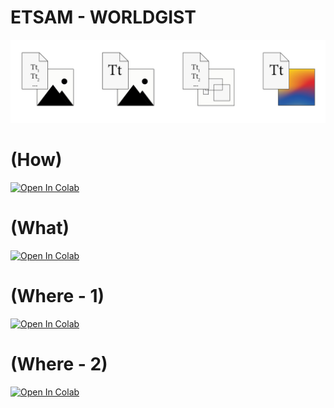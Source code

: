# ETSAM - WORLDGIST

![DATADICTUM](https://raw.githubusercontent.com/neriiacopo/WorldGistMadrid/refs/heads/main/logo.png)

# (How)

[![Open In Colab](https://colab.research.google.com/assets/colab-badge.svg)](https://colab.research.google.com/github/neriiacopo/WorldGistMadrid/blob/main/notebook/WG_ZeroShot_Classification.ipynb)

# (What)

[![Open In Colab](https://colab.research.google.com/assets/colab-badge.svg)](https://colab.research.google.com/github/neriiacopo/WorldGistMadrid/blob/main/notebook/WG_ClipInterrogator.ipynb)

# (Where - 1)

[![Open In Colab](https://colab.research.google.com/assets/colab-badge.svg)](https://colab.research.google.com/github/neriiacopo/WorldGistMadrid/blob/main/notebook/WG_OpenVocabulary_Object_Detection.ipynb)

# (Where - 2)

[![Open In Colab](https://colab.research.google.com/assets/colab-badge.svg)](https://colab.research.google.com/github/neriiacopo/WorldGistMadrid/blob/main/notebook/WG_Attention_Map.ipynb)
